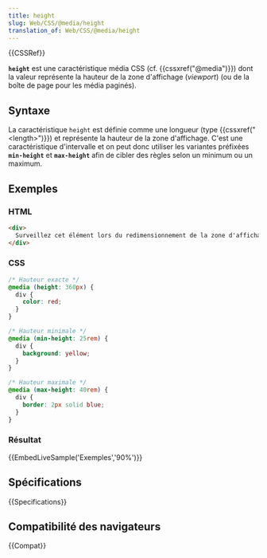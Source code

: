 ```yaml
---
title: height
slug: Web/CSS/@media/height
translation_of: Web/CSS/@media/height
---
```


{{CSSRef}}

**`height`** est une caractéristique média CSS (cf. {{cssxref("@media")}}) dont la valeur représente la hauteur de la zone d'affichage (_viewport_) (ou de la boîte de page pour les média paginés).

## Syntaxe

La caractéristique `height` est définie comme une longueur (type {{cssxref("&lt;length&gt;")}}) et représente la hauteur de la zone d'affichage. C'est une caractéristique d'intervalle et on peut donc utiliser les variantes préfixées **`min-height`** et **`max-height`** afin de cibler des règles selon un minimum ou un maximum.

## Exemples

### HTML

```html
<div>
  Surveillez cet élément lors du redimensionnement de la zone d'affichage.
</div>
```

### CSS

```css
/* Hauteur exacte */
@media (height: 360px) {
  div {
    color: red;
  }
}

/* Hauteur minimale */
@media (min-height: 25rem) {
  div {
    background: yellow;
  }
}

/* Hauteur maximale */
@media (max-height: 40rem) {
  div {
    border: 2px solid blue;
  }
}
```

### Résultat

{{EmbedLiveSample('Exemples','90%')}}

## Spécifications

{{Specifications}}

## Compatibilité des navigateurs

{{Compat}}
